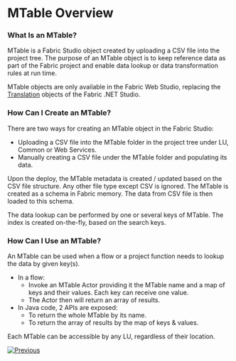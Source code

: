 # MTable Overview

### What Is an MTable?

MTable is a Fabric Studio object created by uploading a CSV file into the project tree. The purpose of an MTable object is to keep reference data as part of the Fabric project and enable data lookup or data transformation rules at run time. 

<studio>

MTable objects are only available in the Fabric Web Studio, replacing the [Translation](01_translations_overview_and_use_cases.md) objects of the Fabric .NET Studio.

</studio>

<web>

### How Can I Create an MTable?

There are two ways for creating an MTable object in the Fabric Studio:

* Uploading a CSV file into the MTable folder in the project tree under LU, Common or Web Services. 
* Manually creating a CSV file under the MTable folder and populating its data.

Upon the deploy, the MTable metadata is created / updated based on the CSV file structure. Any other file type except CSV is ignored. The MTable is created as a schema in Fabric memory. The data from CSV file is then loaded to this schema. 

The data lookup can be performed by one or several keys of MTable. The index is created on-the-fly, based on the search keys. 

### How Can I Use an MTable?

An MTable can be used when a flow or a project function needs to lookup the data by given key(s). 

* In a flow:
  * Invoke an MTable Actor providing it the MTable name and a map of keys and their values. Each key can receive one value. 
  * The Actor then will return an array of results.
* In Java code, 2 APIs are exposed: 
  * To return the whole MTable by its name.
  * To return the array of results by the map of keys & values.

Each MTable can be accessible by any LU, regardless of their location.

[![Previous](/articles/images/Previous.png)](01_translations_overview_and_use_cases.md)

</web>